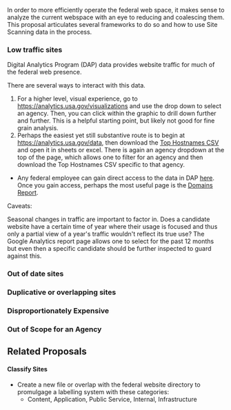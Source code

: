 In order to more efficiently operate the federal web space, it makes sense to analyze the current webspace with an eye to reducing and coalescing them.  This proposal articulates several frameworks to do so and how to use Site Scanning data in the process.  

### Low traffic sites

Digital Analytics Program (DAP) data provides website traffic for much of the federal web presence.

There are several ways to interact with this data.  

1) For a higher level, visual experience, go to https://analytics.usa.gov/visualizations and use the drop down to select an agency.  Then, you can click within the graphic to drill down further and further.  This is a helpful starting point, but likely not good for fine grain analysis.
2) Perhaps the easiest yet still substantive route is to begin at https://analytics.usa.gov/data, then download the [Top Hostnames CSV](https://analytics.usa.gov/data/live/top-100000-domains-30-days.csv) and open it in sheets or excel.  There is again an agency dropdown at the top of the page, which allows one to filter for an agency and then download the Top Hostnames CSV specific to that agency.  

- Any federal employee can gain direct access to the data in DAP [here](https://digital.gov/guides/dap/get-started-with-dap#step-1-register-as-a-dap-user).  Once you gain access, perhaps the most useful page is the [Domains Report](https://analytics.google.com/analytics/web/#/p393249053/reports/explorer?params=_u..nav%3Dmaui&ruid=19233ACB-2A11-4B0A-9D71-E45EBCE91AA3&collectionId=5935400244&r=6668527931).  



Caveats:  

Seasonal changes in traffic are important to factor in.  Does a candidate website have a certain time of year where their usage is focused and thus only a partial view of a year's traffic wouldn't reflect its true use?  The Google Analytics report page allows one to select for the past 12 months but even then a specific candidate should be further inspected to guard against this.   




### Out of date sites 



### Duplicative or overlapping sites 



### Disproportionately Expensive 


### Out of Scope for an Agency



## Related Proposals 

#### Classify Sites 
- Create a new file or overlap with the federal website directory to promulgage a labelling system with these categories:
  - Content, Application, Public Service, Internal, Infrastructure


